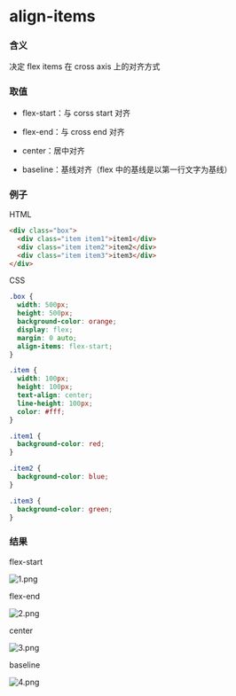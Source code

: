# align-items

### 含义

决定 flex items 在 cross axis 上的对齐方式

### 取值

- flex-start：与 corss start 对齐

- flex-end：与 cross end 对齐

- center：居中对齐

- baseline：基线对齐（flex 中的基线是以第一行文字为基线）

### 例子

HTML

```html
<div class="box">
  <div class="item item1">item1</div>
  <div class="item item2">item2</div>
  <div class="item item3">item3</div>
</div>
```

CSS

```css
.box {
  width: 500px;
  height: 500px;
  background-color: orange;
  display: flex;
  margin: 0 auto;
  align-items: flex-start;
}

.item {
  width: 100px;
  height: 100px;
  text-align: center;
  line-height: 100px;
  color: #fff;
}

.item1 {
  background-color: red;
}

.item2 {
  background-color: blue;
}

.item3 {
  background-color: green;
}
```

### 结果

flex-start

![1.png](https://img11.360buyimg.com/ddimg/jfs/t1/182036/21/20356/4087/6120d30cE4b2481c6/e01c971647ae88ef.png)

flex-end

![2.png](https://img11.360buyimg.com/ddimg/jfs/t1/205886/6/2341/4178/6120d30bEfbb46a05/93aad2651d71db8f.png)

center

![3.png](https://img14.360buyimg.com/ddimg/jfs/t1/178191/31/20263/4091/6120d30bEe014c13e/5bb4af2fefe18388.png)

baseline

![4.png](https://img12.360buyimg.com/ddimg/jfs/t1/191243/24/19297/4156/6120d30bE0651e882/477ec06b3fabf0b9.png)
